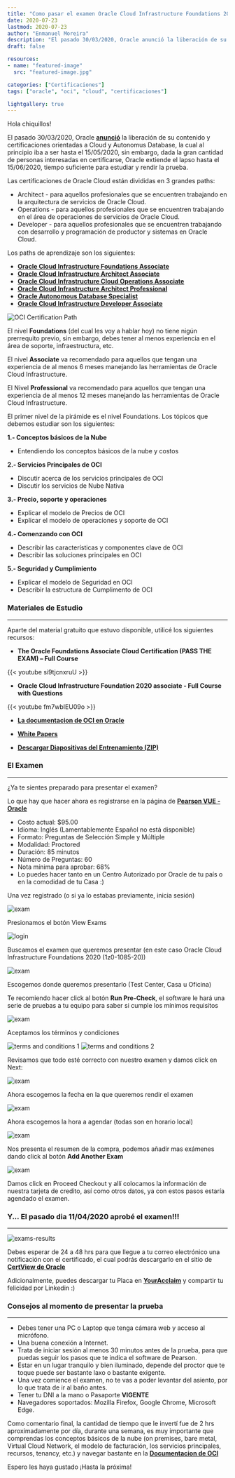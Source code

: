 ```yaml
---
title: "Como pasar el examen Oracle Cloud Infrastructure Foundations 2020 (1z0-1085-20)"
date: 2020-07-23
lastmod: 2020-07-23
author: "Enmanuel Moreira"
description: "El pasado 30/03/2020, Oracle anunció la liberación de su contenido y certificaciones orientadas a Cloud y Autonomus Database, la cual al principio iba a ser hasta el 15/05/2020, sin embargo, dada la gran cantidad de personas interesadas en certificarse, Oracle extiende el lapso hasta el 15/06/2020, tiempo suficiente para estudiar y rendir la prueba."
draft: false

resources:
- name: "featured-image"
  src: "featured-image.jpg"

categories: ["Certificaciones"]
tags: ["oracle", "oci", "cloud", "certificaciones"]

lightgallery: true
---
```


<!--more-->

Hola chiquillos!

El pasado 30/03/2020, Oracle **[anunció](https://www.oracle.com/corporate/blog/free-certifications-oracle-oci-autonomous-033020.html)** la liberación de su contenido y certificaciones orientadas a Cloud y Autonomus Database, la cual al principio iba a ser hasta el 15/05/2020, sin embargo, dada la gran cantidad de personas interesadas en certificarse, Oracle extiende el lapso hasta el 15/06/2020, tiempo suficiente para estudiar y rendir la prueba.

Las certificaciones de Oracle Cloud están divididas en 3 grandes paths:

* Architect - para aquellos profesionales que se encuentren trabajando en la arquitectura de servicios de Oracle Cloud.
* Operations - para aquellos profesionales que se encuentren trabajando en el área de operaciones de servicios de Oracle Cloud.
* Developer - para aquellos profesionales que se encuentren trabajando con desarrollo y programación de productor y sistemas en Oracle Cloud.

Los paths de aprendizaje son los siguientes:

* **[Oracle Cloud Infrastructure Foundations Associate](https://learn.oracle.com/ols/learning-path/understand-oci-foundations/35644/75258)**  
* **[Oracle Cloud Infrastructure Architect Associate](https://learn.oracle.com/ols/learning-path/become-oci-architect-associate/35644/75658)**
* **[Oracle Cloud Infrastructure Cloud Operations Associate](https://learn.oracle.com/ols/learning-path/manage-oci-operations-associate/35644/60972)**
* **[Oracle Cloud Infrastructure Architect Professional](https://learn.oracle.com/ols/learning-path/become-oci-architect-professional/35644/35802)**
* **[Oracle Autonomous Database Specialist](https://learn.oracle.com/ols/learning-path/become-an-autonomous-database-specialist/35573/55666)**
* **[Oracle Cloud Infrastructure Developer Associate](https://learn.oracle.com/ols/learning-path/become-oci-developer-associate/35644/75248)**

![OCI Certification Path](/images/oci-foundations/oci-cert-path.jpg)

El nivel **Foundations** (del cual les voy a hablar hoy) no tiene nigún prerrequito previo, sin embargo, debes tener al menos experiencia en el área de soporte, infraestructura, etc.

El nivel **Associate** va recomendado para aquellos que tengan una experiencia de al menos 6 meses manejando las herramientas de Oracle Cloud Infrastructure.

El Nivel **Professional** va recomendado para aquellos que tengan una experiencia de al menos 12 meses manejando las herramientas de Oracle Cloud Infrastructure.

El primer nivel de la pirámide es el nivel Foundations. Los tópicos que debemos estudiar son los siguientes:

**1.- Conceptos básicos de la Nube**

* Entendiendo los conceptos básicos de la nube y costos

**2.- Servicios Principales de OCI**

* Discutir acerca de los servicios principales de OCI 
* Discutir los servicios de Nube Nativa

**3.- Precio, soporte y operaciones**

* Explicar el modelo de Precios de OCI
* Explicar el modelo de operaciones y soporte de OCI

**4.- Comenzando con OCI**

* Describir las características y componentes clave de OCI
* Describir las soluciones principales en OCI

**5.- Seguridad y Cumplimiento**

* Explicar el modelo de Seguridad en OCI
* Describir la estructura de Cumplimento de OCI

### Materiales de Estudio

***

Aparte del material gratuito que estuvo disponible, utilicé los siguientes recursos:

* **The Oracle Foundations Associate Cloud Certification (PASS THE EXAM) – Full Course**  
  
{{< youtube si9tjcnxruU >}}  

* **Oracle Cloud Infrastructure Foundation 2020 associate - Full Course with Questions**  

{{< youtube fm7wbIEU09o >}}  

* **[La documentacion de OCI en Oracle](https://docs.cloud.oracle.com/es-ww/iaas/Content/home.htm)**
  
* **[White Papers](https://docs.cloud.oracle.com/iaas/Content/General/Reference/aqswhitepapers.htm)**

* **[Descargar Diapositivas del Entrenamiento (ZIP)](https://www.oracle.com/a/ocom/docs/cloud/foundations_cert_content.zip)**

### El Examen

***

¿Ya te sientes preparado para presentar el examen?

Lo que hay que hacer ahora es registrarse en la página de **[Pearson VUE - Oracle](https://home.pearsonvue.com/oracle)**

* Costo actual: $95.00
* Idioma: Inglés (Lamentablemente Español no está disponible)
* Formato: Preguntas de Selección Simple y Múltiple
* Modalidad: Proctored
* Duración: 85 minutos
* Número de Preguntas: 60
* Nota mínima para aprobar: 68%
* Lo puedes hacer tanto en un Centro Autorizado por Oracle de tu país o en la comodidad de tu Casa :)

Una vez registrado (o si ya lo estabas previamente, inicia sesión)

![exam](/images/oci-foundations/exam-0.png)

Presionamos el botón View Exams

![login](/images/oci-foundations/exam-1.png)

Buscamos el examen que queremos presentar (en este caso Oracle Cloud Infrastructure Foundations 2020 (1z0-1085-20))

![exam](/images/oci-foundations/exam-2.png)

Escogemos donde queremos presentarlo (Test Center, Casa u Oficina)

Te recomiendo hacer click al botón **Run Pre-Check**, el software le hará una serie de pruebas a tu equipo para saber si cumple los mínimos requisitos

![exam](/images/oci-foundations/exam-3.png)

Aceptamos los términos y condiciones

![terms and conditions 1](/images/oci-foundations/exam-4.png)
![terms and conditions 2](/images/oci-foundations/exam-5.png)

Revisamos que todo esté correcto con nuestro examen y damos click en Next:

![exam](/images/oci-foundations/exam-6.png)

Ahora escogemos la fecha en la que queremos rendir el examen

![exam](/images/oci-foundations/exam-7.png)

Ahora escogemos la hora a agendar (todas son en horario local)

![exam](/images/oci-foundations/exam-8.png)

Nos presenta el resumen de la compra, podemos añadir mas exámenes dando click al botón **Add Another Exam**

![exam](/images/oci-foundations/exam-9.png)

Damos click en Proceed Checkout y allí colocamos la información de nuestra tarjeta de credito, así como otros datos, ya con estos pasos estaría agendado el examen.

### Y... El pasado dia 11/04/2020 aprobé el examen!!!

***

![exams-results](/images/oci-foundations/exam-score-report.png)

Debes esperar de 24 a 48 hrs para que llegue a tu correo electrónico una notificación con el certificado, el cual podrás descargarlo en el sitio de **[CertView de Oracle](https://certview.oracle.com/)**

Adicionalmente, puedes descargar tu Placa en **[YourAcclaim](https://www.youracclaim.com/)** y compartir tu felicidad por Linkedin :)

### Consejos al momento de presentar la prueba

***

* Debes tener una PC o Laptop que tenga cámara web y acceso al micrófono.
* Una buena conexión a Internet.
* Trata de iniciar sesión al menos 30 minutos antes de la prueba, para que puedas seguir los pasos que te indica el software de Pearson.
* Estar en un lugar tranquilo y bien iluminado, depende del proctor que te toque puede ser bastante laxo o bastante exigente.
* Una vez comience el examen, no te vas a poder levantar del asiento, por lo que trata de ir al baño antes.
* Tener tu DNI a la mano o Pasaporte **VIGENTE**
* Navegadores soportados: Mozilla Firefox, Google Chrome, Microsoft Edge.

Como comentario final, la cantidad de tiempo que le invertí fue de 2 hrs aproximadamente por día, durante una semana, es muy importante que comprendas los conceptos básicos de la nube (on premises, bare metal, Virtual Cloud Network, el modelo de facturación, los servicios principales, recursos, tenancy, etc.) y navegar bastante en la **[Documentacion de OCI](https://docs.cloud.oracle.com/es-ww/iaas/Content/home.htm)**

Espero les haya gustado ¡Hasta la próxima!
